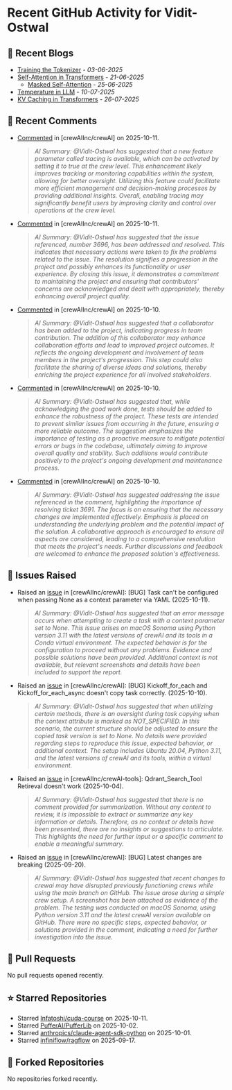# Recent GitHub Activity for Vidit-Ostwal

## 📝 Recent Blogs
- [Training the Tokenizer](https://www.notion.so/207e478805d48090b34fcc5c8e8c3c01?v=207e478805d480cfac6c000ca3c80482) - *03-06-2025*
- [Self-Attention in Transformers](https://www.notion.so/viditostwal/Self-Attention-in-Transformers-216e478805d48005b515fac90e1d76e0) - *21-06-2025*
  - [Masked Self-Attention](https://www.notion.so/viditostwal/Self-Attention-in-Transformers-216e478805d48005b515fac90e1d76e0) - *25-06-2025*
- [Temperature in LLM](https://open.substack.com/pub/viditostwal/p/how-does-temperature-changes-the?r=m52qu&utm_campaign=post&utm_medium=web&showWelcomeOnShare=false) - *10-07-2025*
- [KV Caching in Transformers](https://open.substack.com/pub/viditostwal/p/kv-key-value-cache-in-transformers?r=m52qu&utm_campaign=post&utm_medium=web&showWelcomeOnShare=false) - *26-07-2025*
## 💬 Recent Comments
- [Commented](https://github.com/crewAIInc/crewAI/issues/3268#issuecomment-3393290825) in [crewAIInc/crewAI] on 2025-10-11.
  > *AI Summary: @Vidit-Ostwal has suggested that a new feature parameter called tracing is available, which can be activated by setting it to true at the crew level. This enhancement likely improves tracking or monitoring capabilities within the system, allowing for better oversight. Utilizing this feature could facilitate more efficient management and decision-making processes by providing additional insights. Overall, enabling tracing may significantly benefit users by improving clarity and control over operations at the crew level.*
- [Commented](https://github.com/crewAIInc/crewAI/pull/3695#issuecomment-3392973181) in [crewAIInc/crewAI] on 2025-10-11.
  > *AI Summary: @Vidit-Ostwal has suggested that the issue referenced, number 3696, has been addressed and resolved. This indicates that necessary actions were taken to fix the problems related to the issue. The resolution signifies a progression in the project and possibly enhances its functionality or user experience. By closing this issue, it demonstrates a commitment to maintaining the project and ensuring that contributors' concerns are acknowledged and dealt with appropriately, thereby enhancing overall project quality.*
- [Commented](https://github.com/crewAIInc/crewAI/pull/3690#issuecomment-3391890881) in [crewAIInc/crewAI] on 2025-10-10.
  > *AI Summary: @Vidit-Ostwal has suggested that a collaborator has been added to the project, indicating progress in team contribution. The addition of this collaborator may enhance collaboration efforts and lead to improved project outcomes. It reflects the ongoing development and involvement of team members in the project's progression. This step could also facilitate the sharing of diverse ideas and solutions, thereby enriching the project experience for all involved stakeholders.*
- [Commented](https://github.com/crewAIInc/crewAI/pull/3690#issuecomment-3391813321) in [crewAIInc/crewAI] on 2025-10-10.
  > *AI Summary: @Vidit-Ostwal has suggested that, while acknowledging the good work done, tests should be added to enhance the robustness of the project. These tests are intended to prevent similar issues from occurring in the future, ensuring a more reliable outcome. The suggestion emphasizes the importance of testing as a proactive measure to mitigate potential errors or bugs in the codebase, ultimately aiming to improve overall quality and stability. Such additions would contribute positively to the project's ongoing development and maintenance process.*
- [Commented](https://github.com/crewAIInc/crewAI/pull/3690#issuecomment-3391642128) in [crewAIInc/crewAI] on 2025-10-10.
  > *AI Summary: @Vidit-Ostwal has suggested addressing the issue referenced in the comment, highlighting the importance of resolving ticket 3691. The focus is on ensuring that the necessary changes are implemented effectively. Emphasis is placed on understanding the underlying problem and the potential impact of the solution. A collaborative approach is encouraged to ensure all aspects are considered, leading to a comprehensive resolution that meets the project's needs. Further discussions and feedback are welcomed to enhance the proposed solution's effectiveness.*

## 🐛 Issues Raised
- Raised an [issue](https://github.com/crewAIInc/crewAI/issues/3696) in [crewAIInc/crewAI]: [BUG] Task can't be configured when passing None as a context parameter via YAML (2025-10-11).
  > *AI Summary: @Vidit-Ostwal has suggested that an error message occurs when attempting to create a task with a context parameter set to None. This issue arises on macOS Sonoma using Python version 3.11 with the latest versions of crewAI and its tools in a Conda virtual environment. The expected behavior is for the configuration to proceed without any problems. Evidence and possible solutions have been provided. Additional context is not available, but relevant screenshots and details have been included to support the report.*
- Raised an [issue](https://github.com/crewAIInc/crewAI/issues/3691) in [crewAIInc/crewAI]: [BUG] Kickoff_for_each and Kickoff_for_each_async doesn't copy task correctly. (2025-10-10).
  > *AI Summary: @Vidit-Ostwal has suggested that when utilizing certain methods, there is an oversight during task copying when the context attribute is marked as NOT_SPECIFIED. In this scenario, the current structure should be adjusted to ensure the copied task version is set to None. No details were provided regarding steps to reproduce this issue, expected behavior, or additional context. The setup includes Ubuntu 20.04, Python 3.11, and the latest versions of crewAI and its tools, within a virtual environment.*
- Raised an [issue](https://github.com/crewAIInc/crewAI-tools/issues/478) in [crewAIInc/crewAI-tools]: Qdrant_Search_Tool Retireval doesn't work (2025-10-04).
  > *AI Summary: @Vidit-Ostwal has suggested that there is no comment provided for summarization. Without any content to review, it is impossible to extract or summarize any key information or details. Therefore, as no context or details have been presented, there are no insights or suggestions to articulate. This highlights the need for further input or a specific comment to enable a meaningful summary.*
- Raised an [issue](https://github.com/crewAIInc/crewAI/issues/3559) in [crewAIInc/crewAI]: [BUG] Latest changes are breaking (2025-09-20).
  > *AI Summary: @Vidit-Ostwal has suggested that recent changes to crewai may have disrupted previously functioning crews while using the main branch on GitHub. The issue arose during a simple crew setup. A screenshot has been attached as evidence of the problem. The testing was conducted on macOS Sonoma, using Python version 3.11 and the latest crewAI version available on GitHub. There were no specific steps, expected behavior, or solutions provided in the comment, indicating a need for further investigation into the issue.*

## 🚀 Pull Requests
No pull requests opened recently.

## ⭐ Starred Repositories
- Starred [Infatoshi/cuda-course](https://github.com/Infatoshi/cuda-course) on 2025-10-11.
- Starred [PufferAI/PufferLib](https://github.com/PufferAI/PufferLib) on 2025-10-02.
- Starred [anthropics/claude-agent-sdk-python](https://github.com/anthropics/claude-agent-sdk-python) on 2025-10-01.
- Starred [infiniflow/ragflow](https://github.com/infiniflow/ragflow) on 2025-09-17.

## 🍴 Forked Repositories
No repositories forked recently.
